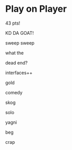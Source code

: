 # Play on Player

43 pts!

KD DA GOAT!

sweep sweep

what the

dead end?

interfaces++

gold

comedy

skog

solo

yagni

beg

crap
